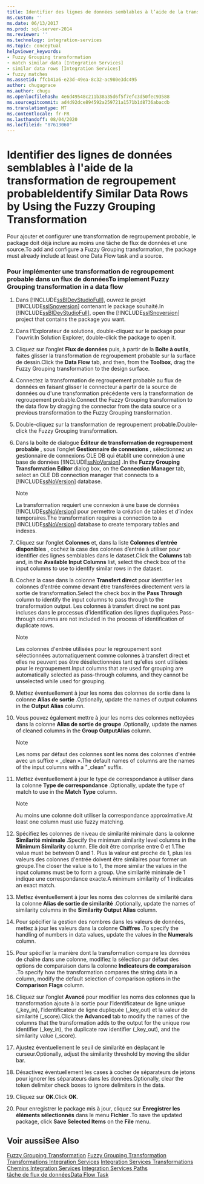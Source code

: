 ```yaml
---
title: Identifier des lignes de données semblables à l’aide de la transformation de regroupement probable | Microsoft Docs
ms.custom: ''
ms.date: 06/13/2017
ms.prod: sql-server-2014
ms.reviewer: ''
ms.technology: integration-services
ms.topic: conceptual
helpviewer_keywords:
- Fuzzy Grouping transformation
- match similar data [Integration Services]
- similar data rows [Integration Services]
- fuzzy matches
ms.assetid: ffcb41a6-e23d-49ea-8c32-ac980e3dc495
author: chugugrace
ms.author: chugu
ms.openlocfilehash: 4e6d49548c211b38a35d6f5f7efc3d50fec93588
ms.sourcegitcommit: ad4d92dce894592a259721a1571b1d8736abacdb
ms.translationtype: MT
ms.contentlocale: fr-FR
ms.lasthandoff: 08/04/2020
ms.locfileid: "87613060"
---
```

# <a name="identify-similar-data-rows-by-using-the-fuzzy-grouping-transformation"></a><span data-ttu-id="85723-102">Identifier des lignes de données semblables à l'aide de la transformation de regroupement probable</span><span class="sxs-lookup"><span data-stu-id="85723-102">Identify Similar Data Rows by Using the Fuzzy Grouping Transformation</span></span>
  <span data-ttu-id="85723-103">Pour ajouter et configurer une transformation de regroupement probable, le package doit déjà inclure au moins une tâche de flux de données et une source.</span><span class="sxs-lookup"><span data-stu-id="85723-103">To add and configure a Fuzzy Grouping transformation, the package must already include at least one Data Flow task and a source.</span></span>  
  
### <a name="to-implement-fuzzy-grouping-transformation-in-a-data-flow"></a><span data-ttu-id="85723-104">Pour implémenter une transformation de regroupement probable dans un flux de données</span><span class="sxs-lookup"><span data-stu-id="85723-104">To implement Fuzzy Grouping transformation in a data flow</span></span>  
  
1.  <span data-ttu-id="85723-105">Dans [!INCLUDE[ssBIDevStudioFull](../../../includes/ssbidevstudiofull-md.md)], ouvrez le projet [!INCLUDE[ssISnoversion](../../../includes/ssisnoversion-md.md)] contenant le package souhaité.</span><span class="sxs-lookup"><span data-stu-id="85723-105">In [!INCLUDE[ssBIDevStudioFull](../../../includes/ssbidevstudiofull-md.md)], open the [!INCLUDE[ssISnoversion](../../../includes/ssisnoversion-md.md)] project that contains the package you want.</span></span>  
  
2.  <span data-ttu-id="85723-106">Dans l'Explorateur de solutions, double-cliquez sur le package pour l'ouvrir.</span><span class="sxs-lookup"><span data-stu-id="85723-106">In Solution Explorer, double-click the package to open it.</span></span>  
  
3.  <span data-ttu-id="85723-107">Cliquez sur l’onglet **Flux de données** puis, à partir de la **Boîte à outils**, faites glisser la transformation de regroupement probable sur la surface de dessin.</span><span class="sxs-lookup"><span data-stu-id="85723-107">Click the **Data Flow** tab, and then, from the **Toolbox**, drag the Fuzzy Grouping transformation to the design surface.</span></span>  
  
4.  <span data-ttu-id="85723-108">Connectez la transformation de regroupement probable au flux de données en faisant glisser le connecteur à partir de la source de données ou d'une transformation précédente vers la transformation de regroupement probable.</span><span class="sxs-lookup"><span data-stu-id="85723-108">Connect the Fuzzy Grouping transformation to the data flow by dragging the connector from the data source or a previous transformation to the Fuzzy Grouping transformation.</span></span>  
  
5.  <span data-ttu-id="85723-109">Double-cliquez sur la transformation de regroupement probable.</span><span class="sxs-lookup"><span data-stu-id="85723-109">Double-click the Fuzzy Grouping transformation.</span></span>  
  
6.  <span data-ttu-id="85723-110">Dans la boîte de dialogue **Éditeur de transformation de regroupement probable** , sous l’onglet **Gestionnaire de connexions** , sélectionnez un gestionnaire de connexions OLE DB qui établit une connexion à une base de données [!INCLUDE[ssNoVersion](../../../includes/ssnoversion-md.md)] .</span><span class="sxs-lookup"><span data-stu-id="85723-110">In the **Fuzzy Grouping Transformation Editor** dialog box, on the **Connection Manager** tab, select an OLE DB connection manager that connects to a [!INCLUDE[ssNoVersion](../../../includes/ssnoversion-md.md)] database.</span></span>  
  
    > [!NOTE]  
    >  <span data-ttu-id="85723-111">La transformation requiert une connexion à une base de données [!INCLUDE[ssNoVersion](../../../includes/ssnoversion-md.md)] pour permettre la création de tables et d’index temporaires.</span><span class="sxs-lookup"><span data-stu-id="85723-111">The transformation requires a connection to a [!INCLUDE[ssNoVersion](../../../includes/ssnoversion-md.md)] database to create temporary tables and indexes.</span></span>  
  
7.  <span data-ttu-id="85723-112">Cliquez sur l’onglet **Colonnes** et, dans la liste **Colonnes d’entrée disponibles** , cochez la case des colonnes d’entrée à utiliser pour identifier des lignes semblables dans le dataset.</span><span class="sxs-lookup"><span data-stu-id="85723-112">Click the **Columns** tab and, in the **Available Input Columns** list, select the check box of the input columns to use to identify similar rows in the dataset.</span></span>  
  
8.  <span data-ttu-id="85723-113">Cochez la case dans la colonne **Transfert direct** pour identifier les colonnes d’entrée comme devant être transférées directement vers la sortie de transformation.</span><span class="sxs-lookup"><span data-stu-id="85723-113">Select the check box in the **Pass Through** column to identify the input columns to pass through to the transformation output.</span></span> <span data-ttu-id="85723-114">Les colonnes à transfert direct ne sont pas incluses dans le processus d'identification des lignes dupliquées.</span><span class="sxs-lookup"><span data-stu-id="85723-114">Pass-through columns are not included in the process of identification of duplicate rows.</span></span>  
  
    > [!NOTE]  
    >  <span data-ttu-id="85723-115">Les colonnes d'entrée utilisées pour le regroupement sont sélectionnées automatiquement comme colonnes à transfert direct et elles ne peuvent pas être désélectionnées tant qu'elles sont utilisées pour le regroupement.</span><span class="sxs-lookup"><span data-stu-id="85723-115">Input columns that are used for grouping are automatically selected as pass-through columns, and they cannot be unselected while used for grouping.</span></span>  
  
9. <span data-ttu-id="85723-116">Mettez éventuellement à jour les noms des colonnes de sortie dans la colonne **Alias de sortie** .</span><span class="sxs-lookup"><span data-stu-id="85723-116">Optionally, update the names of output columns in the **Output Alias** column.</span></span>  
  
10. <span data-ttu-id="85723-117">Vous pouvez également mettre à jour les noms des colonnes nettoyées dans la colonne **Alias de sortie de groupe** .</span><span class="sxs-lookup"><span data-stu-id="85723-117">Optionally, update the names of cleaned columns in the **Group OutputAlias** column.</span></span>  
  
    > [!NOTE]  
    >  <span data-ttu-id="85723-118">Les noms par défaut des colonnes sont les noms des colonnes d'entrée avec un suffixe « _clean ».</span><span class="sxs-lookup"><span data-stu-id="85723-118">The default names of columns are the names of the input columns with a "_clean" suffix.</span></span>  
  
11. <span data-ttu-id="85723-119">Mettez éventuellement à jour le type de correspondance à utiliser dans la colonne **Type de correspondance** .</span><span class="sxs-lookup"><span data-stu-id="85723-119">Optionally, update the type of match to use in the **Match Type** column.</span></span>  
  
    > [!NOTE]  
    >  <span data-ttu-id="85723-120">Au moins une colonne doit utiliser la correspondance approximative.</span><span class="sxs-lookup"><span data-stu-id="85723-120">At least one column must use fuzzy matching.</span></span>  
  
12. <span data-ttu-id="85723-121">Spécifiez les colonnes de niveau de similarité minimale dans la colonne **Similarité minimale** .</span><span class="sxs-lookup"><span data-stu-id="85723-121">Specify the minimum similarity level columns in the **Minimum Similarity** column.</span></span> <span data-ttu-id="85723-122">Elle doit être comprise entre 0 et 1.</span><span class="sxs-lookup"><span data-stu-id="85723-122">The value must be between 0 and 1.</span></span> <span data-ttu-id="85723-123">Plus la valeur est proche de 1, plus les valeurs des colonnes d'entrée doivent être similaires pour former un groupe.</span><span class="sxs-lookup"><span data-stu-id="85723-123">The closer the value is to 1, the more similar the values in the input columns must be to form a group.</span></span> <span data-ttu-id="85723-124">Une similarité minimale de 1 indique une correspondance exacte.</span><span class="sxs-lookup"><span data-stu-id="85723-124">A minimum similarity of 1 indicates an exact match.</span></span>  
  
13. <span data-ttu-id="85723-125">Mettez éventuellement à jour les noms des colonnes de similarité dans la colonne **Alias de sortie de similarité** .</span><span class="sxs-lookup"><span data-stu-id="85723-125">Optionally, update the names of similarity columns in the **Similarity Output Alias** column.</span></span>  
  
14. <span data-ttu-id="85723-126">Pour spécifier la gestion des nombres dans les valeurs de données, mettez à jour les valeurs dans la colonne **Chiffres** .</span><span class="sxs-lookup"><span data-stu-id="85723-126">To specify the handling of numbers in data values, update the values in the **Numerals** column.</span></span>  
  
15. <span data-ttu-id="85723-127">Pour spécifier la manière dont la transformation compare les données de chaîne dans une colonne, modifiez la sélection par défaut des options de comparaison dans la colonne **Indicateurs de comparaison** .</span><span class="sxs-lookup"><span data-stu-id="85723-127">To specify how the transformation compares the string data in a column, modify the default selection of comparison options in the **Comparison Flags** column.</span></span>  
  
16. <span data-ttu-id="85723-128">Cliquez sur l’onglet **Avancé** pour modifier les noms des colonnes que la transformation ajoute à la sortie pour l’identificateur de ligne unique (_key_in), l’identificateur de ligne dupliquée (_key_out) et la valeur de similarité (_score).</span><span class="sxs-lookup"><span data-stu-id="85723-128">Click the **Advanced** tab to modify the names of the columns that the transformation adds to the output for the unique row identifier (_key_in), the duplicate row identifier (_key_out), and the similarity value (_score).</span></span>  
  
17. <span data-ttu-id="85723-129">Ajustez éventuellement le seuil de similarité en déplaçant le curseur.</span><span class="sxs-lookup"><span data-stu-id="85723-129">Optionally, adjust the similarity threshold by moving the slider bar.</span></span>  
  
18. <span data-ttu-id="85723-130">Désactivez éventuellement les cases à cocher de séparateurs de jetons pour ignorer les séparateurs dans les données.</span><span class="sxs-lookup"><span data-stu-id="85723-130">Optionally, clear the token delimiter check boxes to ignore delimiters in the data.</span></span>  
  
19. <span data-ttu-id="85723-131">Cliquez sur **OK**.</span><span class="sxs-lookup"><span data-stu-id="85723-131">Click **OK**.</span></span>  
  
20. <span data-ttu-id="85723-132">Pour enregistrer le package mis à jour, cliquez sur **Enregistrer les éléments sélectionnés** dans le menu **Fichier** .</span><span class="sxs-lookup"><span data-stu-id="85723-132">To save the updated package, click **Save Selected Items** on the **File** menu.</span></span>  
  
## <a name="see-also"></a><span data-ttu-id="85723-133">Voir aussi</span><span class="sxs-lookup"><span data-stu-id="85723-133">See Also</span></span>  
 <span data-ttu-id="85723-134">[Fuzzy Grouping Transformation](fuzzy-grouping-transformation.md) </span><span class="sxs-lookup"><span data-stu-id="85723-134">[Fuzzy Grouping Transformation](fuzzy-grouping-transformation.md) </span></span>  
 <span data-ttu-id="85723-135">[Transformations Integration Services](integration-services-transformations.md) </span><span class="sxs-lookup"><span data-stu-id="85723-135">[Integration Services Transformations](integration-services-transformations.md) </span></span>  
 <span data-ttu-id="85723-136">[Chemins Integration Services](../integration-services-paths.md) </span><span class="sxs-lookup"><span data-stu-id="85723-136">[Integration Services Paths](../integration-services-paths.md) </span></span>  
 [<span data-ttu-id="85723-137">tâche de flux de données</span><span class="sxs-lookup"><span data-stu-id="85723-137">Data Flow Task</span></span>](../../control-flow/data-flow-task.md)  
  
  
